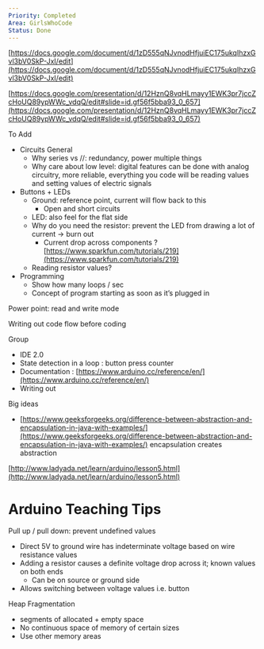 ```yaml
---
Priority: Completed
Area: GirlsWhoCode
Status: Done
---
```

[https://docs.google.com/document/d/1zD555qNJvnodHfjuiEC175ukqIhzxGvl3bV0SkP-JxI/edit](https://docs.google.com/document/d/1zD555qNJvnodHfjuiEC175ukqIhzxGvl3bV0SkP-JxI/edit)

  

[https://docs.google.com/presentation/d/12HznQ8vqHLmayy1EWK3pr7jccZcHoUQ89ypWWc_vdqQ/edit#slide=id.gf56f5bba93_0_657](https://docs.google.com/presentation/d/12HznQ8vqHLmayy1EWK3pr7jccZcHoUQ89ypWWc_vdqQ/edit#slide=id.gf56f5bba93_0_657)

  

To Add

- Circuits General
    - Why series vs //: redundancy, power multiple things
    - Why care about low level: digital features can be done with analog circuitry, more reliable, everything you code will be reading values and setting values of electric signals
- Buttons + LEDs
    - Ground: reference point, current will flow back to this
        - Open and short circuits
    - LED: also feel for the flat side
    - Why do you need the resistor: prevent the LED from drawing a lot of current → burn out
        - Current drop across components ? [https://www.sparkfun.com/tutorials/219](https://www.sparkfun.com/tutorials/219)
    - Reading resistor values?
- Programming
    - Show how many loops / sec
    - Concept of program starting as soon as it’s plugged in

Power point: read and write mode

  
Writing out code flow before coding

  

Group

- IDE 2.0
- State detection in a loop : button press counter
- Documentation : [https://www.arduino.cc/reference/en/](https://www.arduino.cc/reference/en/)
- Writing out

  

  

  

Big ideas

- [https://www.geeksforgeeks.org/difference-between-abstraction-and-encapsulation-in-java-with-examples/](https://www.geeksforgeeks.org/difference-between-abstraction-and-encapsulation-in-java-with-examples/) encapsulation creates abstraction

[http://www.ladyada.net/learn/arduino/lesson5.html](http://www.ladyada.net/learn/arduino/lesson5.html)

  

  

  

# Arduino Teaching Tips

Pull up / pull down: prevent undefined values

- Direct 5V to ground wire has indeterminate voltage based on wire resistance values
- Adding a resistor causes a definite voltage drop across it; known values on both ends
    - Can be on source or ground side
- Allows switching between voltage values i.e. button

Heap Fragmentation

- segments of allocated + empty space
- No continuous space of memory of certain sizes
- Use other memory areas